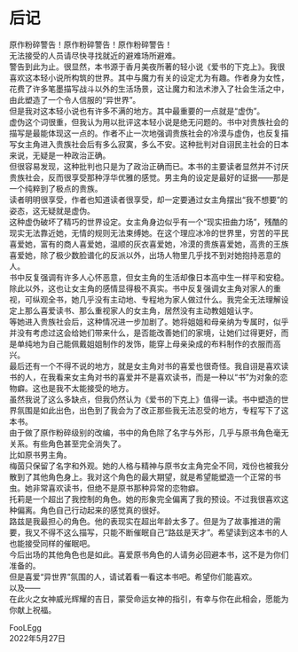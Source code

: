 # 后记
原作粉碎警告！原作粉碎警告！原作粉碎警告！  
无法接受的人员请尽快寻找就近的避难场所避难。  
警告到此为止。很显然，本书源于香月美夜所著的轻小说《爱书的下克上》。我很喜欢这本轻小说所构筑的世界。其中与魔力有关的设定尤为有趣。作者身为女性，花费了许多笔墨描写战斗以外的生活场景，这让魔力和法术渗入了社会生活之中，由此塑造了一个令人信服的“异世界”。  
但是我对这本轻小说也有许多不满的地方。其中最重要的一点就是“虚伪”。  
虚伪这个词很重，但我认为用以批评这本轻小说是绝无问题的。书中对贵族社会的描写是最能体现这一点的。作者不止一次地强调贵族社会的冷漠与虚伪，也反复描写女主角进入贵族社会后有多么寂寞，多么不安。这种批判对自诩民主社会的日本来说，无疑是一种政治正确。  
但很容易发现，这种批判也只是为了政治正确而已。本书的主要读者显然并不讨厌贵族社会，反而很享受那种浮华优雅的感觉。男主角的设定是最好的证据——那是一个纯粹到了极点的贵族。  
读者明明很享受，作者也知道读者很享受，却一定要通过女主角摆出“我不想要”的姿态，这无疑就是虚伪。  
这种虚伪破坏了精巧的世界设定。女主角身边似乎有一个“现实扭曲力场”，残酷的现实无法靠近她，无情的规则无法束缚她。在这个理应冰冷的世界里，穷苦的平民喜爱她，富有的商人喜爱她，温顺的灰衣喜爱她，冷漠的贵族喜爱她，高贵的王族喜爱她，除了极少数脸谱化的反派以外，出场人物里几乎找不到对她抱持恶意的人。  
书中反复强调有许多人心怀恶意，但女主角的生活却像日本高中生一样平和安稳。  
除此以外，这也让女主角的感情显得极不真实。书中反复强调女主角对家人的重视，可纵观全书，她几乎没有主动地、专程地为家人做过什么。我完全无法理解设定上那么喜爱读书、那么重视家人的女主角，居然没有主动教姐姐认字。  
等她进入贵族社会后，这种情况进一步加剧了。她将姐姐和母亲纳为专属时，似乎并没有考虑过这会给她们带来什么，是否能改善她们的家境，让她们过得更好，而是单纯地为自己能佩戴姐姐制作的发饰，能穿上母亲染成的布料制作的衣服而高兴。  
最后还有一个不得不说的地方，就是女主角对书的喜爱也很奇怪。我自诩是喜欢读书的人，在我看来女主角对书的喜爱并不是喜欢读书，而是一种以“书”为对象的恋物癖。这也是我不太能接受的地方。  
虽然我说了这么多缺点，但我仍然认为《爱书的下克上》值得一读。书中塑造的世界氛围是如此出色，出色到了我会为了改正那些我无法忍受的地方，专程写下了这本书。  
由于做了原作粉碎级别的改编，书中的角色除了名字与外形，几乎与原书角色毫无关系。有些角色甚至完全消失了。  
比如原书男主角。  
梅茵只保留了名字和外观。她的人格与精神与原书女主角完全不同，戏份也被我分散到了其他角色身上。我对这个角色的最大期望，就是希望能塑造一个正常的书虫。她非常喜欢读书，但绝不是原书那种异常的恋物癖。  
托莉是一个超出了我控制的角色。她的形象完全偏离了我的预设。不过我很喜欢这种偏离。角色自己行动起来的感觉真的很好。  
路兹是我最担心的角色。他的表现实在超出年龄太多了。但是为了故事推进的需要，我又不得不这么描写，只能不断催眠自己“路兹是天才”。希望读到这本书的人也能接受同样的催眠吧。  
今后出场的其他角色也是如此。喜爱原书角色的人请务必回避本书，这不是为你们准备的。  
但是喜爱“异世界”氛围的人，请试着看一看这本书吧。希望你们能喜欢。  
以及——  
在此火之女神威光辉耀的吉日，蒙受命运女神的指引，有幸与你在此相会，愿能为你献上祝福。  


FooLEgg  
2022年5月27日  


